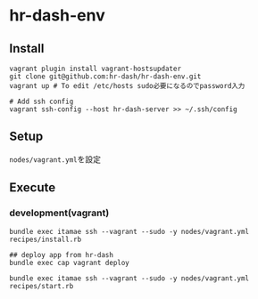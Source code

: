 # hr-dash-env

## Install
```
vagrant plugin install vagrant-hostsupdater
git clone git@github.com:hr-dash/hr-dash-env.git
vagrant up # To edit /etc/hosts sudo必要になるのでpassword入力

# Add ssh config
vagrant ssh-config --host hr-dash-server >> ~/.ssh/config
```

## Setup
`nodes/vagrant.yml`を設定

## Execute
### development(vagrant)
```
bundle exec itamae ssh --vagrant --sudo -y nodes/vagrant.yml recipes/install.rb

## deploy app from hr-dash
bundle exec cap vagrant deploy

bundle exec itamae ssh --vagrant --sudo -y nodes/vagrant.yml recipes/start.rb
```
